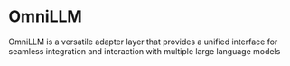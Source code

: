 # OmniLLM
OmniLLM is a versatile adapter layer that provides a unified interface for seamless integration and interaction with multiple large language models
